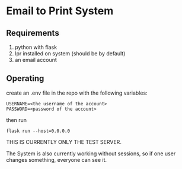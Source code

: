 # Email to Print System

## Requirements

1. python with flask
2. lpr installed on system (should be by default)
3. an email account

## Operating

create an .env file in the repo with the following variables:
```
USERNAME=<the username of the account>
PASSWORD=<password of the account>
```

then run
```
flask run --host=0.0.0.0
```

THIS IS CURRENTLY ONLY THE TEST SERVER.

The System is also currently working without sessions, so if one user changes something, everyone can see it.